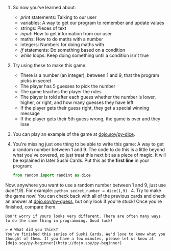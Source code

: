 1. So now you've learned about:
     * *print* statements: Talking to our user
     * variables: A way to get our program to remember and update values
     * strings: Pieces of text
     * *input*: How to get information from our user
     * maths: How to do maths with a number
     * integers: Numbers for doing maths with  
     * *if* statements: Do something based on a condition
     * *while* loops: Keep doing something until a condition isn't true

2. Try using these to make this game:
     * There is a number (an integer), between 1 and 9, that the program picks in secret
     * The player has 5 guesses to pick the number
     * The game teaches the player the rules
     * The player is told after each guess whether the number is lower, higher, or right, and how many guesses they have left
     * If the player gets their guess right, they get a special winning message
     * If the player gets their 5th guess wrong, the game is over and they lose  
3. You can play an example of the game at [dojo.soy/py-dice](http://dojo.soy/py-dice).

4. You're missing just one thing to be able to write this game: A way to get a random number between 1 and 9. The code to do this is a little beyond what you've covered, so just treat this next bit as a piece of magic. It will be explained in later Sushi Cards.
Put this as the **first line** in your program:
    ```python
    from random import randint as dice
    ```
Now, anywhere you want to use a random number between 1 and 9, just use *dice(1,9)*. For example:
    ```python
    secret_number = dice(1,9)
    ```
4. Try to make the game now! You can check back with all of the previous cards and check an answer at [dojo.soy/py-guess](http://dojo.soy/py-guess), but only look if you're stuck! Once you're finished, compare them.

    Don't worry if yours looks very different. There are often many ways to do the same thing in programming. Good luck!

    > # What did you think?
    You've finished this series of Sushi Cards. We'd love to know what you thought of them. If you have a few minutes, please let us know at [dojo.soy/py-beginner](http://dojo.soy/py-beginner)
